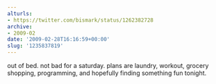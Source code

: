```yaml
---
alturls:
- https://twitter.com/bismark/status/1262382728
archive:
- 2009-02
date: '2009-02-28T16:16:59+00:00'
slug: '1235837819'
---
```


out of bed. not bad for a saturday. plans are laundry, workout, grocery shopping, programming, and hopefully finding something fun tonight.

